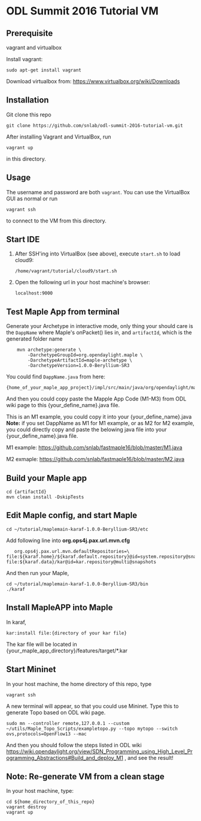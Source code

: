 # ODL Summit 2016 Tutorial VM

## Prerequisite

vagrant and virtualbox

Install vagrant:
```
sudo apt-get install vagrant
```

Download virtualbox from: https://www.virtualbox.org/wiki/Downloads

## Installation

Git clone this repo

```
git clone https://github.com/snlab/odl-summit-2016-tutorial-vm.git
```

After installing Vagrant and VirtualBox, run

```
vagrant up
```

in this directory.


## Usage

The username and password are both `vagrant`. You can use the VirtualBox GUI as normal or run

```
vagrant ssh
```

to connect to the VM from this directory.


## Start IDE

1. After SSH'ing into VirtualBox (see above), execute `start.sh` to load cloud9:
   ```
   /home/vagrant/tutorial/cloud9/start.sh
   ```

2. Open the following url in your host machine's browser:
   ```
   localhost:9000
   ```
 

## Test Maple App from terminal

Generate your Archetype in interactive mode, only thing your should care is the `DappName` where Maple's onPacket() lies in, and `artifactId`, which is the generated folder name
```
    mvn archetype:generate \
        -DarchetypeGroupId=org.opendaylight.maple \
        -DarchetypeArtifactId=maple-archetype \
        -DarchetypeVersion=1.0.0-Beryllium-SR3
```

You could find `DappName.java` from here:
```
{home_of_your_maple_app_project}/impl/src/main/java/org/opendaylight/mapleapp/impl/{your_define_name}.java
```

And then you could copy paste the Mapple App Code (M1-M3) from ODL wiki page to this {your_define_name}.java file.

This is an M1 example, you could copy it into your {your_define_name}.java
**Note:** if you set DappName as M1 for M1 example, or as M2 for M2 example, you could directly copy and paste the belowing java file into your {your_define_name}.java file.

M1 example: https://github.com/snlab/fastmaple16/blob/master/M1.java

M2 exmaple: https://github.com/snlab/fastmaple16/blob/master/M2.java

## Build your Maple app

```
cd {artifactId}
mvn clean install -DskipTests
```

## Edit Maple config, and start Maple
```
cd ~/tutorial/maplemain-karaf-1.0.0-Beryllium-SR3/etc
```

Add following line into **org.ops4j.pax.url.mvn.cfg**
```
   org.ops4j.pax.url.mvn.defaultRepositories=\ file:${karaf.home}/${karaf.default.repository}@id=system.repository@snapshots,\ file:${karaf.data}/kar@id=kar.repository@multi@snapshots
```

And then run your Maple,
```
cd ~/tutorial/maplemain-karaf-1.0.0-Beryllium-SR3/bin
./karaf
```

## Install MapleAPP into Maple
In karaf,
```
kar:install file:{directory of your kar file}
```
The kar file will be located in {your_maple_app_directory}/features/target/*.kar

## Start Mininet
In your host machine, the home directory of this repo, type
```
vagrant ssh
```

A new terminal will appear, so that you could use Mininet. Type this to generate Topo based on ODL wiki page.
```
sudo mn --controller remote,127.0.0.1 --custom ~/utils/Maple_Topo_Scripts/exampletopo.py --topo mytopo --switch ovs,protocols=OpenFlow13 --mac
```

And then you should follow the steps listed in ODL wiki https://wiki.opendaylight.org/view/SDN_Programming_using_High_Level_Programming_Abstractions#Build_and_deploy_M1
, and see the result!

## Note: Re-generate VM from a clean stage

In your host machine, type:
 ```
 cd ${home_directory_of_this_repo}
 vagrant destroy
 vagrant up
 ```

